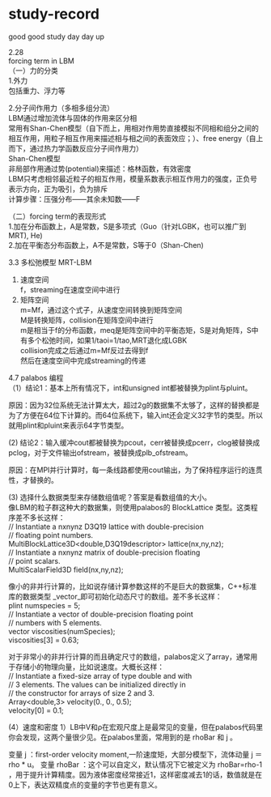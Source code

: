 # study-record
good good study day day up

2.28  
forcing term in LBM  
（一）力的分类  
1.外力  
包括重力、浮力等  
 

2.分子间作用力（多相多组分流）  
LBM通过增加流体与固体的作用来区分相  
常用有Shan-Chen模型（自下而上，用相对作用势直接模拟不同相和组分之间的相互作用，用粒子相互作用来描述相与相之间的表面效应；）、free energy（自上而下，通过热力学函数反应分子间作用力）  
Shan-Chen模型  
非局部作用通过势(potential)来描述：格林函数，有效密度  
LBM只考虑相邻最近粒子的相互作用，模量系数表示相互作用力的强度，正负号表示方向，正为吸引，负为排斥  
计算步骤：压强分布——其余未知数——F 


（二）forcing term的表现形式  
1.加在分布函数上，A是常数，S是多项式（Guo（针对LGBK，也可以推广到MRT), He)  
2.加在平衡态分布函数上，A不是常数，S等于0（Shan-Chen)  


3.3
多松弛模型 MRT-LBM  
1. 速度空间  
f，streaming在速度空间中进行
2. 矩阵空间  
m=Mf，通过这个式子，从速度空间转换到矩阵空间  
M是转换矩阵，collision在矩阵空间中进行  
m是相当于f的分布函数，meq是矩阵空间中的平衡态矩，S是对角矩阵，S中有多个松弛时间，如果1/taoi=1/tao,MRT退化成LGBK  
collision完成之后通过m=Mf反过去得到f  
然后在速度空间中完成streaming的传递  


4.7 palabos 编程  
（1）结论1：基本上所有情况下，int和unsigned int都被替换为plint与pluint。  

原因：因为32位系统无法计算太大，超过2g的数据集不太够了，这样的替换都是为了方便在64位下计算的。而64位系统下，输入int还会定义32字节的类型。所以就用plint和pluint来表示64字节类型。  

(2) 结论2：输入缓冲cout都被替换为pcout，cerr被替换成pcerr，clog被替换成pclog，对于文件输出ofstream，被替换成plb_ofstream。  

原因：在MPI并行计算时，每一条线路都使用cout输出，为了保持程序运行的连贯性，才替换的。  

(3) 选择什么数据类型来存储数组值呢？答案是看数组值的大小。  
像LBM的粒子群这种大的数据集，则使用palabos的 BlockLattice 类型。这类程序差不多长这样：  
// Instantiate a nxnynz D3Q19 lattice with double-precision  
// floating point numbers.   
MultiBlockLattice3D<double,D3Q19descriptor> lattice(nx,ny,nz);  
// Instantiate a nxnynz matrix of double-precision floating  
// point scalars.  
MultiScalarField3D field(nx,ny,nz);  

像小的非并行计算的，比如说存储计算参数这样的不是巨大的数据集，C++标准库的数据类型 _vector_即可初始化动态尺寸的数组。差不多长这样：  
plint numspecies = 5;  
// Instantiate a vector of double-precision floating point  
// numbers with 5 elements.  
vector viscosities(numSpecies);  
viscosities[3] = 0.63;  

对于非常小的非并行计算的而且确定尺寸的数组，palabos定义了array，通常用于存储小的物理向量，比如说速度。大概长这样：  
// Instantiate a fixed-size array of type double and with  
// 3 elements. The values can be initialized directly in  
// the constructor for arrays of size 2 and 3.  
Array<double,3> velocity(0., 0., 0.5);  
velocity[0] = 0.1;  

(4）速度和密度
1）LB中V和ρ在宏观尺度上是最常见的变量，但在palabos代码里你会发现，这两个量很少见。在palabos里面，常用到的是 rhoBar 和 j 。

变量 j ：first-order velocity moment,一阶速度矩，大部分模型下，流体动量 j ＝ rho * u。
变量 rhoBar ：这个可以自定义，默认情况下它被定义为 rhoBar=rho-1 ，用于提升计算精度。因为液体密度经常接近1，这样密度减去1的话，数值就是在0上下，表达双精度点的变量的字节也更有意义。


